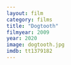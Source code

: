 ```yaml
---
layout: film
category: films
title: "Dogtooth"
filmyear: 2009
year: 2020
image: dogtooth.jpg
imdb: tt1379182
---
```

